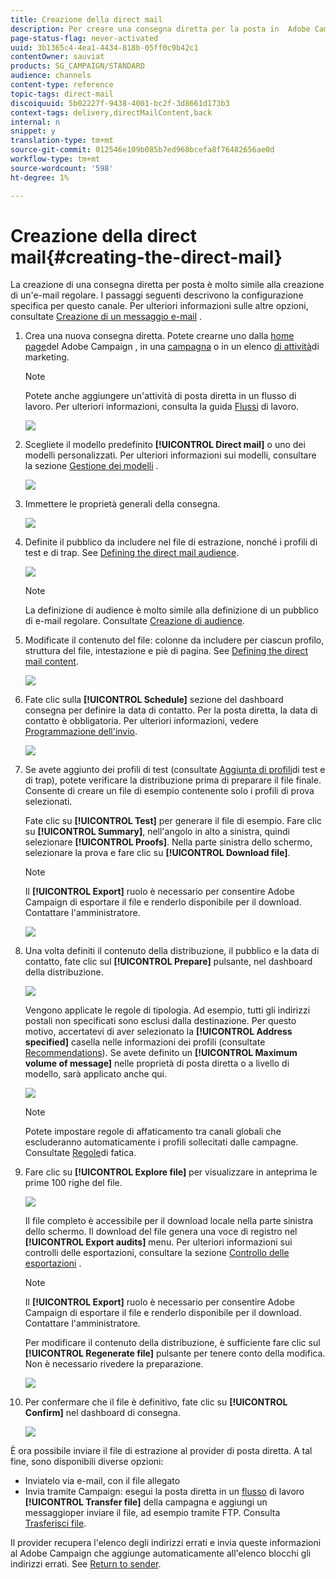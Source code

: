 ```yaml
---
title: Creazione della direct mail
description: Per creare una consegna diretta per la posta in  Adobe Campaign, effettuate le seguenti operazioni.
page-status-flag: never-activated
uuid: 3b1365c4-4ea1-4434-818b-05ff0c9b42c1
contentOwner: sauviat
products: SG_CAMPAIGN/STANDARD
audience: channels
content-type: reference
topic-tags: direct-mail
discoiquuid: 5b02227f-9438-4001-bc2f-3d8661d173b3
context-tags: delivery,directMailContent,back
internal: n
snippet: y
translation-type: tm+mt
source-git-commit: 012546e109b085b7ed968bcefa8f76482656ae0d
workflow-type: tm+mt
source-wordcount: '598'
ht-degree: 1%

---
```



# Creazione della direct mail{#creating-the-direct-mail}

La creazione di una consegna diretta per posta è molto simile alla creazione di un&#39;e-mail regolare. I passaggi seguenti descrivono la configurazione specifica per questo canale. Per ulteriori informazioni sulle altre opzioni, consultate [Creazione di un messaggio e-mail](../../channels/using/creating-an-email.md) .

1. Crea una nuova consegna diretta. Potete crearne uno dalla [home page](../../start/using/interface-description.md#home-page)del Adobe Campaign , in una [campagna](../../start/using/marketing-activities.md#creating-a-marketing-activity) o in un elenco [di attività](../../start/using/programs-and-campaigns.md#creating-a-campaign)di marketing.

   >[!NOTE]
   >
   >Potete anche aggiungere un&#39;attività di posta diretta in un flusso di lavoro. Per ulteriori informazioni, consulta la guida [Flussi](../../automating/using/direct-mail-delivery.md) di lavoro.

   ![](assets/direct_mail_1.png)

1. Scegliete il modello predefinito **[!UICONTROL Direct mail]** o uno dei modelli personalizzati. Per ulteriori informazioni sui modelli, consultare la sezione [Gestione dei modelli](../../start/using/marketing-activity-templates.md) .

   ![](assets/direct_mail_2.png)

1. Immettere le proprietà generali della consegna.

   ![](assets/direct_mail_3.png)

1. Definite il pubblico da includere nel file di estrazione, nonché i profili di test e di trap. See [Defining the direct mail audience](../../channels/using/defining-the-direct-mail-audience.md).

   ![](assets/direct_mail_4.png)

   >[!NOTE]
   >
   >La definizione di audience è molto simile alla definizione di un pubblico di e-mail regolare. Consultate [Creazione di audience](../../audiences/using/creating-audiences.md).

1. Modificate il contenuto del file: colonne da includere per ciascun profilo, struttura del file, intestazione e piè di pagina. See [Defining the direct mail content](../../channels/using/defining-the-direct-mail-content.md).

   ![](assets/direct_mail_5.png)

1. Fate clic sulla **[!UICONTROL Schedule]** sezione del dashboard consegna per definire la data di contatto. Per la posta diretta, la data di contatto è obbligatoria. Per ulteriori informazioni, vedere [Programmazione dell&#39;invio](../../sending/using/about-scheduling-messages.md).

   ![](assets/direct_mail_8.png)

1. Se avete aggiunto dei profili di test (consultate [Aggiunta di profili](../../channels/using/defining-the-direct-mail-audience.md#adding-test-and-trap-profiles)di test e di trap), potete verificare la distribuzione prima di preparare il file finale. Consente di creare un file di esempio contenente solo i profili di prova selezionati.

   Fate clic su **[!UICONTROL Test]** per generare il file di esempio. Fare clic su **[!UICONTROL Summary]**, nell&#39;angolo in alto a sinistra, quindi selezionare **[!UICONTROL Proofs]**. Nella parte sinistra dello schermo, selezionare la prova e fare clic su **[!UICONTROL Download file]**.

   >[!NOTE]
   >
   >Il **[!UICONTROL Export]** ruolo è necessario per consentire  Adobe Campaign di esportare il file e renderlo disponibile per il download. Contattare l&#39;amministratore.

   ![](assets/direct_mail_19.png)

1. Una volta definiti il contenuto della distribuzione, il pubblico e la data di contatto, fate clic sul **[!UICONTROL Prepare]** pulsante, nel dashboard della distribuzione.

   ![](assets/direct_mail_16.png)

   Vengono applicate le regole di tipologia. Ad esempio, tutti gli indirizzi postali non specificati sono esclusi dalla destinazione. Per questo motivo, accertatevi di aver selezionato la **[!UICONTROL Address specified]** casella nelle informazioni dei profili (consultate [Recommendations](../../channels/using/about-direct-mail.md#recommendations)). Se avete definito un **[!UICONTROL Maximum volume of message]** nelle proprietà di posta diretta o a livello di modello, sarà applicato anche qui.

   ![](assets/direct_mail_25.png)

   >[!NOTE]
   >
   >Potete impostare regole di affaticamento tra canali globali che escluderanno automaticamente i profili sollecitati dalle campagne. Consultate [Regole](../../sending/using/fatigue-rules.md)di fatica.

1. Fare clic su **[!UICONTROL Explore file]** per visualizzare in anteprima le prime 100 righe del file.

   ![](assets/direct_mail_18.png)

   Il file completo è accessibile per il download locale nella parte sinistra dello schermo. Il download del file genera una voce di registro nel **[!UICONTROL Export audits]** menu. Per ulteriori informazioni sui controlli delle esportazioni, consultare la sezione [Controllo delle esportazioni](../../administration/using/auditing-export-logs.md) .

   >[!NOTE]
   >
   >Il **[!UICONTROL Export]** ruolo è necessario per consentire  Adobe Campaign di esportare il file e renderlo disponibile per il download. Contattare l&#39;amministratore.

   Per modificare il contenuto della distribuzione, è sufficiente fare clic sul **[!UICONTROL Regenerate file]** pulsante per tenere conto della modifica. Non è necessario rivedere la preparazione.

   ![](assets/direct_mail_21.png)

1. Per confermare che il file è definitivo, fate clic su **[!UICONTROL Confirm]** nel dashboard di consegna.

   ![](assets/direct_mail_20.png)

È ora possibile inviare il file di estrazione al provider di posta diretta. A tal fine, sono disponibili diverse opzioni:

* Inviatelo via e-mail, con il file allegato
* Invia tramite Campaign: esegui la posta diretta in un [flusso](../../automating/using/direct-mail-delivery.md) di lavoro **[!UICONTROL Transfer file]** della campagna e aggiungi un messaggioper inviare il file, ad esempio tramite FTP. Consulta [Trasferisci file](../../automating/using/transfer-file.md).

Il provider recupera l&#39;elenco degli indirizzi errati e invia queste informazioni al Adobe Campaign  che aggiunge automaticamente all&#39;elenco blocchi gli indirizzi errati. See [Return to sender](../../channels/using/return-to-sender.md).
